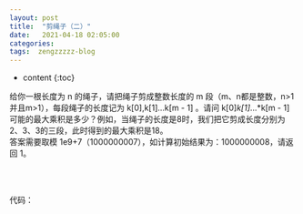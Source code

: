 ```yaml
---
layout: post
title:  "剪绳子（二）"
date:   2021-04-18 02:05:00
categories: 
tags:  zengzzzzz-blog
---
```


* content
{:toc}

给你一根长度为 n 的绳子，请把绳子剪成整数长度的 m&nbsp;段（m、n都是整数，n&gt;1并且m&gt;1），每段绳子的长度记为 k[0],k[1]...k[m - 1] 。请问 k[0]*k[1]*...*k[m - 1] 可能的最大乘积是多少？例如，当绳子的长度是8时，我们把它剪成长度分别为2、3、3的三段，此时得到的最大乘积是18。  
答案需要取模 1e9+7（1000000007），如计算初始结果为：1000000008，请返回 1。  
  
&nbsp;  
  
&nbsp;  
代码：  
  
&nbsp;
